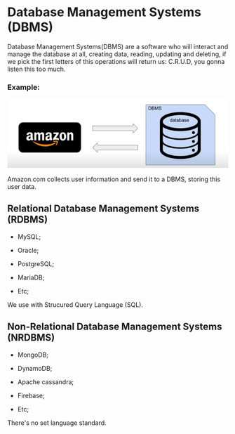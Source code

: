 # Database Management Systems (DBMS)

Database Management Systems(DBMS) are a software who will interact and manage the database at all, creating data, reading, updating and deleting, if we pick the first letters of this operations will return us: C.R.U.D, you gonna listen this too much.

### Example:
<img src='./assets/DBMS Interaction Example.png'>

Amazon.com collects user information and send it to a DBMS, storing this user data.

## Relational Database Management Systems (RDBMS)

- MySQL;

- Oracle;

- PostgreSQL;

- MariaDB;

- Etc;

We use with Strucured Query Language (SQL).

## Non-Relational Database Management Systems (NRDBMS)

- MongoDB;

- DynamoDB;

- Apache cassandra;

- Firebase;

- Etc;

There's no set language standard.
